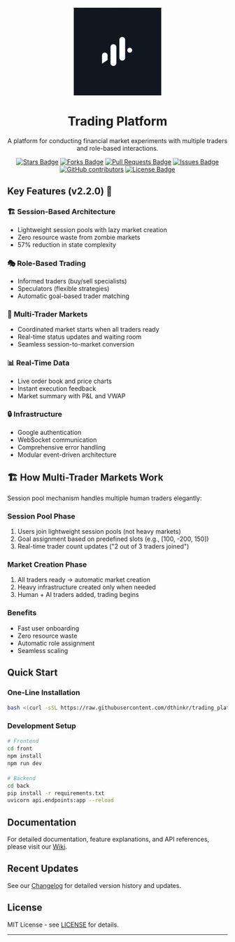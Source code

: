 <p align="center">
  <img src="front/src/assets/trading_platform_logo.png" alt="Trading Platform Logo" width="200"/>
</p>

<h1 align="center">Trading Platform</h1>

<p align="center">
  A platform for conducting financial market experiments with multiple traders and role-based interactions.
</p>

<p align="center">
  <a href="https://github.com/dthinkr/trading_platform/stargazers"><img src="https://img.shields.io/github/stars/dthinkr/trading_platform" alt="Stars Badge"/></a>
  <a href="https://github.com/dthinkr/trading_platform/network/members"><img src="https://img.shields.io/github/forks/dthinkr/trading_platform" alt="Forks Badge"/></a>
  <a href="https://github.com/dthinkr/trading_platform/pulls"><img src="https://img.shields.io/github/issues-pr/dthinkr/trading_platform" alt="Pull Requests Badge"/></a>
  <a href="https://github.com/dthinkr/trading_platform/issues"><img src="https://img.shields.io/github/issues/dthinkr/trading_platform" alt="Issues Badge"/></a>
  <a href="https://github.com/dthinkr/trading_platform/graphs/contributors"><img alt="GitHub contributors" src="https://img.shields.io/github/contributors/dthinkr/trading_platform?color=2b9348"></a>
  <a href="https://github.com/dthinkr/trading_platform/blob/master/LICENSE"><img src="https://img.shields.io/github/license/dthinkr/trading_platform?color=2b9348" alt="License Badge"/></a>
</p>

## Key Features (v2.2.0) 🚀

### 🏗️ **Session-Based Architecture**
- Lightweight session pools with lazy market creation
- Zero resource waste from zombie markets
- 57% reduction in state complexity

### 🎭 **Role-Based Trading**
- Informed traders (buy/sell specialists) 
- Speculators (flexible strategies)
- Automatic goal-based trader matching

### 👥 **Multi-Trader Markets**
- Coordinated market starts when all traders ready
- Real-time status updates and waiting room
- Seamless session-to-market conversion

### 📊 **Real-Time Data**
- Live order book and price charts
- Instant execution feedback
- Market summary with P&L and VWAP

### 🔒 **Infrastructure**
- Google authentication
- WebSocket communication
- Comprehensive error handling
- Modular event-driven architecture

## 🏗️ **How Multi-Trader Markets Work**

Session pool mechanism handles multiple human traders elegantly:

### Session Pool Phase
1. Users join lightweight session pools (not heavy markets)
2. Goal assignment based on predefined slots (e.g., [100, -200, 150])
3. Real-time trader count updates ("2 out of 3 traders joined")

### Market Creation Phase  
1. All traders ready → automatic market creation
2. Heavy infrastructure created only when needed
3. Human + AI traders added, trading begins

### Benefits
- Fast user onboarding
- Zero resource waste  
- Automatic role assignment
- Seamless scaling

## Quick Start

### One-Line Installation

```bash
bash <(curl -sSL https://raw.githubusercontent.com/dthinkr/trading_platform/main/trading_platform_run.sh)
```

### Development Setup

```bash
# Frontend
cd front
npm install
npm run dev

# Backend
cd back
pip install -r requirements.txt
uvicorn api.endpoints:app --reload
```

## Documentation

For detailed documentation, feature explanations, and API references, please visit our [Wiki](https://github.com/dthinkr/trading_platform/wiki).

## Recent Updates

See our [Changelog](CHANGELOG.md) for detailed version history and updates.

## License

MIT License - see [LICENSE](LICENSE) for details.

---
